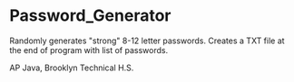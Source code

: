 # Password_Generator
Randomly generates "strong" 8-12 letter passwords. Creates a TXT file at the end of program with list of passwords.

AP Java, Brooklyn Technical H.S.
